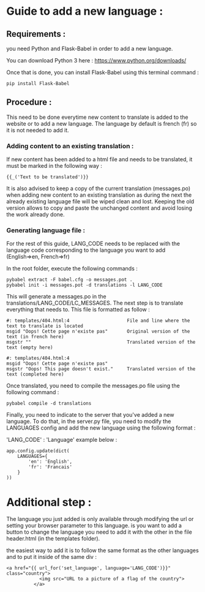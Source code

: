 # Guide to add a new language :

## Requirements : 

you need Python and Flask-Babel in order to add a new language.

You can download Python 3 here : https://www.python.org/downloads/

Once that is done, you can install Flask-Babel using this terminal command :

```
pip install Flask-Babel
```

## Procedure :

This need to be done everytime new content to translate is added to the website or to add a new language.
The language by default is french (fr) so it is not needed to add it.

### Adding content to an existing translation :

If new content has been added to a html file and needs to be translated, it must be marked in the following way :

```
{{_('Text to be translated')}}
```

It is also advised to keep a copy of the current translation (messages.po) when adding new content to an existing translation as during the next the already existing language file will be wiped clean and lost.
Keeping the old version allows to copy and paste the unchanged content and avoid losing the work already done.

### Generating language file :

For the rest of this guide, LANG_CODE needs to be replaced with the language code corresponding to the language you want to add (English=>en, French=>fr)

In the root folder, execute the following commands : 

```
pybabel extract -F babel.cfg -o messages.pot .
pybabel init -i messages.pot -d translations -l LANG_CODE
```

This will generate a messages.po in the translations/LANG_CODE/LC_MESSAGES. The next step is to translate everything that needs to.
This file is formatted as follow :

```
#: templates/404.html:4                     File and line where the text to translate is located
msgid "Oops! Cette page n'existe pas"       Original version of the text (in french here)
msgstr ""                                   Translated version of the text (empty here)
```

```
#: templates/404.html:4
msgid "Oops! Cette page n'existe pas"
msgstr "Oops! This page doesn't exist."     Translated version of the text (completed here)
```

Once translated, you need to compile the messages.po file using the following command :

```
pybabel compile -d translations
```

Finally, you need to indicate to the server that you've added a new language.
To do that, in the server.py file, you need to modify the LANGUAGES config and add the new language using the following format : 

'LANG_CODE' : 'Language'
example below :

```
app.config.update(dict(
    LANGUAGES={
        'en': 'English',
        'fr': 'Francais'
    }
))
```

# Additional step :

The language you just added is only available through modifying the url or setting your browser parameter to this language. is you want to add a button to change the language you need to add it with the other in the file header.html (in the templates folder).

the easiest way to add it is to follow the same format as the other languages and to put it inside of the same div :

```
<a href="{{ url_for('set_language', language='LANG_CODE')}}" class="country">
            <img src="URL to a picture of a flag of the country">
          </a>
```
